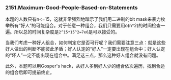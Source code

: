 ### 2151.Maximum-Good-People-Based-on-Statements

本题的人数只有n<=15，这就非常强烈地暗示了我们用二进制的bit mask来暴力枚举所有“好人”的可能组合。对于任意一种组合，我们只需要用o(n^2)的时间检查一遍。所以总的时间复杂度是```2^15*15^2=7e6```是可以接受的。

当我们考虑一种好人组合，如何判定它是否可行呢？我们需要注意三点：就是这些好人做出的判断不能彼此矛盾；好人认定的“好人”一定要出现在组合中；好人认定的“坏人”一定不能出现在组合中。满足这三点，那么这种好人组合就没有问题。

此外，本题可以用Gosper's hack，从好人多到好人少的组合依次遍历，找到合适的组合后即可提前终止。
